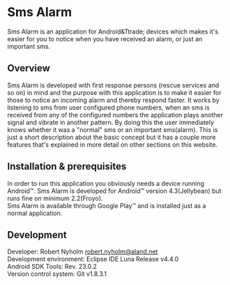 Sms Alarm
=========

Sms Alarm is an application for Android&Ttrade; devices which makes it's easier for you to notice when you have received an alarm, or just an important sms.

Overview
--------
Sms Alarm is developed with first response persons (rescue services and so on) in mind and the purpose with this application is to make it easier for those to notice an incoming alarm and thereby respond faster. 
It works by listening to sms from user configured phone numbers, when an sms is received from any of the configured numbers the application plays another signal and vibrate in another pattern. By doing this the user immediately knows whether it was a "normal" sms or an important sms(alarm). This is just a short description about the basic concept but it has a couple more features that's explained in more detail on other sections on this website.

Installation & prerequisites
----------------------------
In order to run this application you obviously needs a device running Android&trade;. Sms Alarm is developed for Android&trade; version 4.3(Jellybean) but runs fine on minimum 2.2(Froyo).<br />
Sms Alarm is available through Google Play&trade; and is installed just as a normal application.

Development
-----------
Developer: Robert Nyholm <robert.nyholm@aland.net><br />
Development environment: Eclipse IDE Luna Release v4.4.0<br />
Android SDK Tools: Rev. 23.0.2<br />
Version control system: Git v1.8.3.1<br />